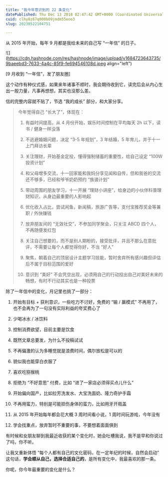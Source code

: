 ```yaml
---
title: "我今年意识到的 22 条变化"
datePublished: Thu Dec 13 2018 02:47:42 GMT+0000 (Coordinated Universal Time)
cuid: clhy8z67q000b09jmdm55eoo3
slug: 20230522104751

---
```


从 2015 年开始，每年 9 月都是我给未来的自己写 “一年信” 的日子。

![](https://cdn.hashnode.com/res/hashnode/image/upload/v1684723643735/9baeebd3-7633-4a4c-85f9-fe694546108d.jpeg align="left")

\[9 月收到 “一年信”，发了朋友圈\]

这个动作有种仪式感，如果来年诸事不顺时，我会期待收到它，读完后会从内心生出一股力量，凡事再想想，其实也没那么差。

信的完整内容就不贴了，节选 “我的成长” 部分，和大家分享。

> 今年觉得自己 “长大了”，体现在：
> 
> 1. 有益时间提高，从 4 月份开始，娱乐时间控制在平均每天 2h 以下，读书 / 健身一样没落
>     
> 2. 不逃避婚姻问题，决定 “3-5 年规划”，3 年结婚，5 年育儿，并于十一上门拜访长辈
>     
> 3. 关注理财，开始基金定投，懂得强制储蓄的重要性，给自己设定 “100W 投资计划”
>     
> 4. 和父母增多交流，十一回家能和我妈分享见闻和自传，但和我爸的交流还不够多，已经和爷爷奶奶预约 “族谱计划”
>     
> 5. 带动周围的朋友学习，十一开展 “理财小讲座”，给身边的小伙伴科普理财知识，从身边最重要的人影响起
>     
> 6. 优化收入占比，尝试闲鱼，新闻稿，旅游广告等，支付宝推荐奖金等兼职 / 外快赚钱
>     
> 7. 放弃朋友间的 “无效社交”，不参加同学聚会，只关注 ABCD 四个人，不再随便发红包
>     
> 8. 关注自己想要的，而不是别人期盼的，接受批评，并且不那么在意批评，不需要让每个人都觉得你好，不当 “好人”
>     
> 9. 聚焦，朝着自己的顶层设计主题学习技能，暂时舍弃所有感兴趣但评估后不属于目标范围的爱好
>     
> 10. 意识到 “美好” 不会凭空出现，必须用自己的行动投出自己对美好未来的畅想，有时不行动其实也是一种投票
>     

除了一年信中的变化，月记里也挑了一部分：

1. 开始有目标 + 获利意识，一些吃力不讨好，免费的 “输 / 赢模式” 不再用了，也不会再为了一句没有实际利益的夸奖费心了
    
2. 少喝冰水 / 冰饮料
    
3. 控制消费欲望，目前主要是饮食
    
4. 既然文章总要发，为什么不投稿试试
    
5. 不再偏激的认为多睡觉就是浪费时间，偶尔放松是可以的
    
6. 貌似我也能穿白衣服了
    
7. 喜欢吃猕猴桃
    
8. 拒绝为 “不好意思” 付费，比如 “进了一家店必须得买点儿什么”
    
9. 开始偏向国产，比如拉芳洗发水、大宝洗面奶、隆力奇护手霜
    
10. 不再用蛮力，特别是可能损伤身体的蛮力，比如用牙开瓶盖
    
11. 从 2015 年开始每年都会花大概 3 周时间看小说，1 周时间玩游戏，今年没有
    
12. 学会找重点，放弃暂时不重要的事，不要想着面面俱到
    

有时候和女朋友聊到我最近收获的某个变化时，她会吐槽我说，我不是早和你说过了吗，你不听。

让我又重新体悟 “每个人都有自己的文化密码，在一定年纪的时候，自然会启动” 这句话，**学会顺从自己，选择合适自己的**，是所有变化中，我最喜欢的那一条。

你呢，你今年最重要的变化是什么？